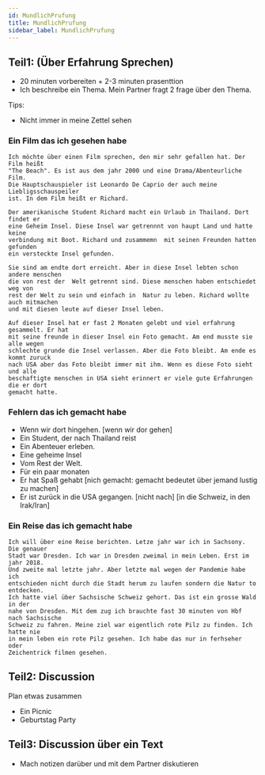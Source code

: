 ```yaml
---
id: MundlichPrufung
title: MundlichPrufung
sidebar_label: MundlichPrufung
---
```


## Teil1: (Über Erfahrung Sprechen)

- 20 minuten vorbereiten + 2-3 minuten prasenttion
- Ich beschreibe ein Thema. Mein Partner fragt 2 frage über den Thema.

Tips:

- Nicht immer in meine Zettel sehen

### Ein Film das ich gesehen habe

```text
Ich möchte über einen Film sprechen, den mir sehr gefallen hat. Der Film heißt
"The Beach". Es ist aus dem jahr 2000 und eine Drama/Abenteurliche Film.
Die Hauptschauspieler ist Leonardo De Caprio der auch meine Liebligsschauspeiler
ist. In dem Film heißt er Richard.

Der amerikanische Student Richard macht ein Urlaub in Thailand. Dort findet er
eine Geheim Insel. Diese Insel war getrennnt von haupt Land und hatte keine
verbindung mit Boot. Richard und zusammemn  mit seinen Freunden hatten gefunden
ein versteckte Insel gefunden.

Sie sind am endte dort erreicht. Aber in diese Insel lebten schon andere menschen
die von rest der  Welt getrennt sind. Diese menschen haben entschiedet weg von
rest der Welt zu sein und einfach in  Natur zu leben. Richard wollte auch mitmachen
und mit diesen leute auf dieser Insel leben.

Auf dieser Insel hat er fast 2 Monaten gelebt und viel erfahrung gesammelt. Er hat
mit seine freunde in dieser Insel ein Foto gemacht. Am end musste sie alle wegen
schlechte grunde die Insel verlassen. Aber die Foto bleibt. Am ende es kommt zuruck
nach USA aber das Foto bleibt immer mit ihm. Wenn es diese Foto sieht und alle
beschaftigte menschen in USA sieht erinnert er viele gute Erfahrungen die er dort
gemacht hatte.

```

### Fehlern das ich gemacht habe

- Wenn wir dort hingehen. [wenn wir dor gehen]
- Ein Student, der nach Thailand reist
- Ein Abenteuer erleben.
- Eine geheime Insel
- Vom Rest der Welt.
- Für ein paar monaten
- Er hat Spaß gehabt [nich gemacht: gemacht bedeutet über jemand lustig zu machen]
- Er ist zurück in die USA gegangen. [nicht nach] [in die Schweiz, in den Irak/Iran]

### Ein Reise das ich gemacht habe

```text
Ich will über eine Reise berichten. Letze jahr war ich in Sachsony. Die genauer
Stadt war Dresden. Ich war in Dresden zweimal in mein Leben. Erst im jahr 2018.
Und zweite mal letzte jahr. Aber letzte mal wegen der Pandemie habe ich
entschieden nicht durch die Stadt herum zu laufen sondern die Natur to entdecken.
Ich hatte viel über Sachsische Schweiz gehort. Das ist ein grosse Wald in der
nahe von Dresden. Mit dem zug ich brauchte fast 30 minuten von Hbf nach Sachsische
Schweiz zu fahren. Meine ziel war eigentlich rote Pilz zu finden. Ich hatte nie
in mein leben ein rote Pilz gesehen. Ich habe das nur in ferhseher oder
Zeichentrick filmen gesehen.
```

## Teil2: Discussion

Plan etwas zusammen

- Ein Picnic
- Geburtstag Party

## Teil3: Discussion über ein Text

- Mach notizen darüber und mit dem Partner diskutieren
